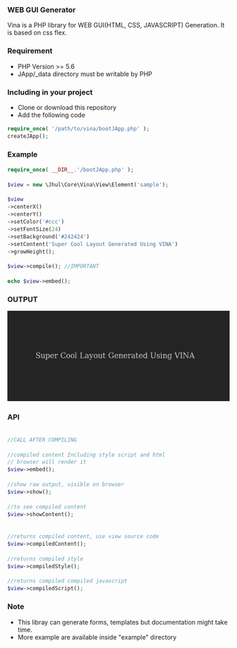 ### WEB GUI Generator
Vina is a PHP library for WEB GUI(HTML, CSS, JAVASCRIPT) Generation. It is based on css flex.

### Requirement

 - PHP Version >= 5.6
 - JApp/\_data directory must be writable by PHP


### Including in your project

- Clone or download this repository
- Add the following code

```php
require_once( '/path/to/vina/bootJApp.php' );
createJApp();
```

### Example
```php
require_once( __DIR__.'/bootJApp.php' );

$view = new \Jhul\Core\Vina\View\Element('sample');

$view
->centerX()
->centerY()
->setColor('#ccc')
->setFontSize(24)
->setBackground('#242424')
->setContent('Super Cool Layout Generated Using VINA')
->growHeight();

$view->compile(); //IMPORTANT

echo $view->embed();
```
### OUTPUT
![html](screenshot.png?raw=true "php gui screenshot")

### API
```php

//CALL AFTER COMPILING

//compiled content Including style script and html
// browser will render it
$view->embed();

//show raw output, visible on browser
$view->show();

//to see compiled content
$view->showContent();


//returns compiled content, use view source code
$view->compiledContent();

//returns compiled style
$view->compiledStyle();

//returns compiled compiled javascript
$view->compiledScript();

```

### Note
- This libray can generate forms, templates but documentation might take time.
- More example are available inside "example" directory
